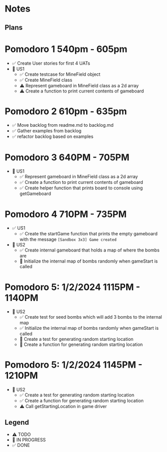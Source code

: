 # Notes

## Plans

# Pomodoro 1 540pm - 605pm

- ✅ Create User stories for first 4 UATs
- 🚧 US1
  - ✅ Create testcase for MineField object
  - ✅ Create MineField class
  - ⚠ Represent gameboard in MineField class as a 2d array
  - ⚠ Create a function to print current contents of gameboard

# Pomodoro 2 610pm - 635pm

- ✅ Move backlog from readme.md to backlog.md
- ✅ Gather examples from backlog
- ✅ refactor backlog based on examples

# Pomodoro 3 640PM - 705PM

- 🚧 US1
  - ✅ Represent gameboard in MineField class as a 2d array
  - ✅ Create a function to print current contents of gameboard
  - ✅ Create helper function that prints board to console using getGameboard

# Pomodoro 4 710PM - 735PM

- ✅ US1
  - ✅ Create the startGame function that prints the empty gameboard with the message `[Sandbox 3x3] Game created`
- 🚧 US2
  - ✅ Create internal gameboard that holds a map of where the bombs are
  - 🚧 Initialize the internal map of bombs randomly when gameStart is called

# Pomodoro 5: 1/2/2024 1115PM - 1140PM

- 🚧 US2
  - ✅ Create test for seed bombs which will add 3 bombs to the internal map
  - ✅ Initialize the internal map of bombs randomly when gameStart is called
  - 🚧 Create a test for generating random starting location
  - 🚧 Create a function for generating random starting location

# Pomodoro 5: 1/2/2024 1145PM - 1210PM

- 🚧 US2
  - ✅ Create a test for generating random starting location
  - ✅ Create a function for generating random starting location
  - ⚠ Call getStartingLocation in game driver

## Legend

- ⚠ TODO
- 🚧 IN PROGRESS
- ✅ DONE
